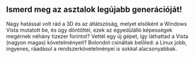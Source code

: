 <?php require("../../entete.php");?> <?php require("../../base.php");?> <?php require("../../fonctions.php");?>

<div id="corps">

<h2>Ismerd meg az asztalok legújabb generációját!</h2>

<p>Nagy hatással volt rád a 3D és az átlátszóság, melyet elsőként a Windows Vista mutatott be, és úgy döntöttél, ezek az egyedülálló képességek megérnek néhány tízezer forintot? Vettél egy új gépet, így láthattad a Vista (nagyon magas) követelményeit? Bolondot csináltak belőled: a Linux jobb, ingyenes, ráadásul a rendszerkövetelményei is sokkal alacsonyabbak.</p>

<? all_video_ids_from_file ();?>

</div>


